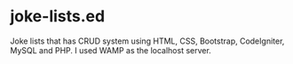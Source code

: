 # joke-lists.ed
Joke lists that has CRUD system using HTML, CSS, Bootstrap, CodeIgniter, MySQL and PHP. I used WAMP as the localhost server.
